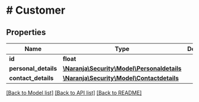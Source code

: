 # # Customer

## Properties

Name | Type | Description | Notes
------------ | ------------- | ------------- | -------------
**id** | **float** |  | [optional] 
**personal_details** | [**\Naranja\Security\Model\Personaldetails**](Personaldetails.md) |  | [optional] 
**contact_details** | [**\Naranja\Security\Model\Contactdetails**](Contactdetails.md) |  | [optional] 

[[Back to Model list]](../../README.md#documentation-for-models) [[Back to API list]](../../README.md#documentation-for-api-endpoints) [[Back to README]](../../README.md)


